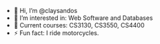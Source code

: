 - 👋 Hi, I’m @claysandos
- 👀 I’m interested in: Web Software and Databases
- 🌱 Current courses: CS3130, CS3550, CS4400
- ⚡ Fun fact: I ride motorcycles.

<!---
claysandos/claysandos is a ✨ special ✨ repository because its `README.md` (this file) appears on your GitHub profile.
You can click the Preview link to take a look at your changes.
--->
